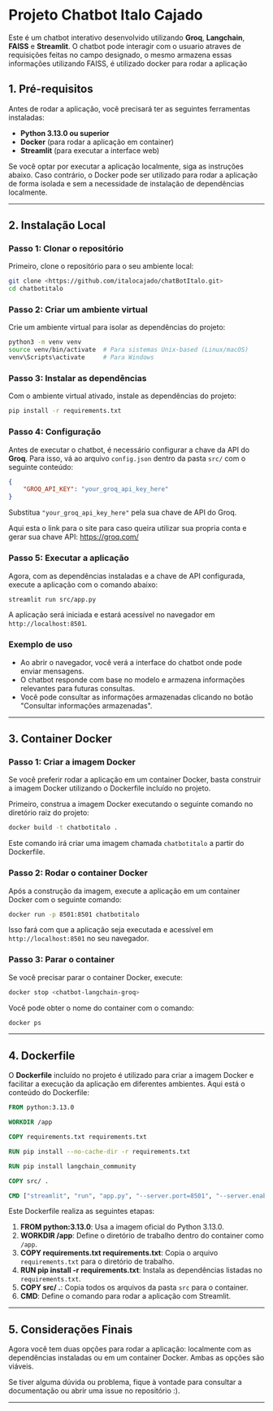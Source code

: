 # **Projeto Chatbot Italo Cajado**

Este é um chatbot interativo desenvolvido utilizando **Groq**, **Langchain**, **FAISS** e **Streamlit**. O chatbot pode interagir com o usuario atraves de requisições feitas no campo designado, o mesmo armazena essas informações utilizando FAISS, é utilizado docker para rodar a aplicação

## **1. Pré-requisitos**

Antes de rodar a aplicação, você precisará ter as seguintes ferramentas instaladas:

- **Python 3.13.0 ou superior**
- **Docker** (para rodar a aplicação em container)
- **Streamlit** (para executar a interface web)

Se você optar por executar a aplicação localmente, siga as instruções abaixo. Caso contrário, o Docker pode ser utilizado para rodar a aplicação de forma isolada e sem a necessidade de instalação de dependências localmente.

---

## **2. Instalação Local**

### **Passo 1: Clonar o repositório**

Primeiro, clone o repositório para o seu ambiente local:

```bash
git clone <https://github.com/italocajado/chatBotItalo.git>
cd chatbotitalo
```

### **Passo 2: Criar um ambiente virtual**

Crie um ambiente virtual para isolar as dependências do projeto:

```bash
python3 -m venv venv
source venv/bin/activate  # Para sistemas Unix-based (Linux/macOS)
venv\Scripts\activate     # Para Windows
```

### **Passo 3: Instalar as dependências**

Com o ambiente virtual ativado, instale as dependências do projeto:

```bash
pip install -r requirements.txt
```

### **Passo 4: Configuração**

Antes de executar o chatbot, é necessário configurar a chave da API do **Groq**. Para isso, vá ao arquivo `config.json` dentro da pasta `src/` com o seguinte conteúdo:

```json
{
    "GROQ_API_KEY": "your_groq_api_key_here"
}
```

Substitua `"your_groq_api_key_here"` pela sua chave de API do Groq.

Aqui esta o link para o site para caso queira utilizar sua propria conta e gerar sua chave API: https://groq.com/

### **Passo 5: Executar a aplicação**

Agora, com as dependências instaladas e a chave de API configurada, execute a aplicação com o comando abaixo:

```bash
streamlit run src/app.py
```

A aplicação será iniciada e estará acessível no navegador em `http://localhost:8501`.

### **Exemplo de uso**

- Ao abrir o navegador, você verá a interface do chatbot onde pode enviar mensagens.
- O chatbot responde com base no modelo e armazena informações relevantes para futuras consultas.
- Você pode consultar as informações armazenadas clicando no botão "Consultar informações armazenadas".

---

## **3. Container Docker**

### **Passo 1: Criar a imagem Docker**

Se você preferir rodar a aplicação em um container Docker, basta construir a imagem Docker utilizando o Dockerfile incluído no projeto.

Primeiro, construa a imagem Docker executando o seguinte comando no diretório raiz do projeto:

```bash
docker build -t chatbotitalo .
```

Este comando irá criar uma imagem chamada `chatbotitalo` a partir do Dockerfile.

### **Passo 2: Rodar o container Docker**

Após a construção da imagem, execute a aplicação em um container Docker com o seguinte comando:

```bash
docker run -p 8501:8501 chatbotitalo
```

Isso fará com que a aplicação seja executada e acessível em `http://localhost:8501` no seu navegador.

### **Passo 3: Parar o container**

Se você precisar parar o container Docker, execute:

```bash
docker stop <chatbot-langchain-groq>
```

Você pode obter o nome do container com o comando:

```bash
docker ps
```

---

## **4. Dockerfile**

O **Dockerfile** incluído no projeto é utilizado para criar a imagem Docker e facilitar a execução da aplicação em diferentes ambientes. Aqui está o conteúdo do Dockerfile:

```dockerfile
FROM python:3.13.0

WORKDIR /app

COPY requirements.txt requirements.txt

RUN pip install --no-cache-dir -r requirements.txt

RUN pip install langchain_community

COPY src/ .

CMD ["streamlit", "run", "app.py", "--server.port=8501", "--server.enableCORS=false"]
```

Este Dockerfile realiza as seguintes etapas:

1. **FROM python:3.13.0**: Usa a imagem oficial do Python 3.13.0.
2. **WORKDIR /app**: Define o diretório de trabalho dentro do container como `/app`.
3. **COPY requirements.txt requirements.txt**: Copia o arquivo `requirements.txt` para o diretório de trabalho.
4. **RUN pip install -r requirements.txt**: Instala as dependências listadas no `requirements.txt`.
5. **COPY src/ .**: Copia todos os arquivos da pasta `src` para o container.
6. **CMD**: Define o comando para rodar a aplicação com Streamlit.

---

## **5. Considerações Finais**

Agora você tem duas opções para rodar a aplicação: localmente com as dependências instaladas ou em um container Docker. Ambas as opções são viáveis.

Se tiver alguma dúvida ou problema, fique à vontade para consultar a documentação ou abrir uma issue no repositório :).

---
